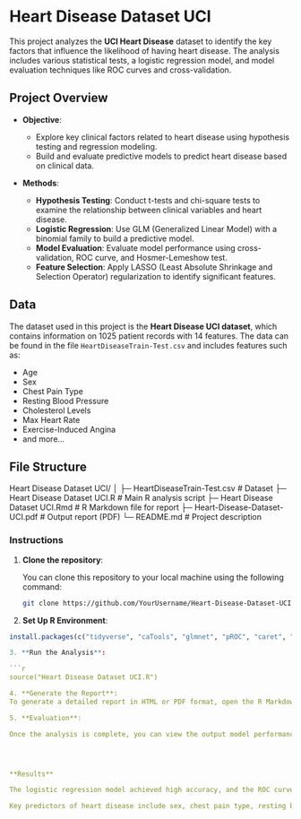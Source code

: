 # Heart Disease Dataset UCI

This project analyzes the **UCI Heart Disease** dataset to identify the key factors that influence the likelihood of having heart disease. The analysis includes various statistical tests, a logistic regression model, and model evaluation techniques like ROC curves and cross-validation.

## Project Overview

- **Objective**: 
  - Explore key clinical factors related to heart disease using hypothesis testing and regression modeling.
  - Build and evaluate predictive models to predict heart disease based on clinical data.
  
- **Methods**: 
  - **Hypothesis Testing**: Conduct t-tests and chi-square tests to examine the relationship between clinical variables and heart disease.
  - **Logistic Regression**: Use GLM (Generalized Linear Model) with a binomial family to build a predictive model.
  - **Model Evaluation**: Evaluate model performance using cross-validation, ROC curve, and Hosmer-Lemeshow test.
  - **Feature Selection**: Apply LASSO (Least Absolute Shrinkage and Selection Operator) regularization to identify significant features.

## Data

The dataset used in this project is the **Heart Disease UCI dataset**, which contains information on 1025 patient records with 14 features. The data can be found in the file `HeartDiseaseTrain-Test.csv` and includes features such as:

- Age
- Sex
- Chest Pain Type
- Resting Blood Pressure
- Cholesterol Levels
- Max Heart Rate
- Exercise-Induced Angina
- and more...

## File Structure
Heart Disease Dataset UCI/
│
├─ HeartDiseaseTrain-Test.csv # Dataset
├─ Heart Disease Dataset UCI.R # Main R analysis script
├─ Heart Disease Dataset UCI.Rmd # R Markdown file for report
├─ Heart-Disease-Dataset-UCI.pdf # Output report (PDF)
└─ README.md # Project description


### Instructions

1. **Clone the repository**:

   You can clone this repository to your local machine using the following command:

   ```bash
   git clone https://github.com/YourUsername/Heart-Disease-Dataset-UCI.git

2. **Set Up R Environment**:

```r
install.packages(c("tidyverse", "caTools", "glmnet", "pROC", "caret", "MASS"))

3. **Run the Analysis**:

```r
source("Heart Disease Dataset UCI.R")

4. **Generate the Report**:
To generate a detailed report in HTML or PDF format, open the R Markdown file Heart Disease Dataset UCI.Rmd in RStudio and click the Knit button to create a report.

5. **Evaluation**:

Once the analysis is complete, you can view the output model performance, including the ROC curve, cross-validation results, and the list of significant predictors.




**Results**

The logistic regression model achieved high accuracy, and the ROC curve showed an AUC of 0.940.

Key predictors of heart disease include sex, chest pain type, resting blood pressure, and exercise-induced angina.
